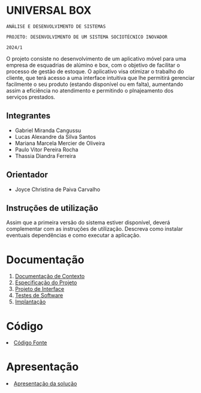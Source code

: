 # UNIVERSAL BOX

`ANÁLISE E DESENVOLVIMENTO DE SISTEMAS`

`PROJETO: DESENVOLVIMENTO DE UM SISTEMA SOCIOTÉCNICO INOVADOR`

`2024/1`

O projeto consiste no desenvolvimento de um aplicativo móvel para uma empresa de esquadrias de alúmino e box, com o objetivo de facilitar o processo de gestão de estoque. O aplicativo visa otimizar o trabalho do cliente, que terá acesso a uma interface intuitiva que lhe permitirá gerenciar facilmente o seu produto (estando disponível ou em falta), aumentando assim a eficiência no atendimento e permitindo o plnajeamento dos serviços prestados. 

## Integrantes

* Gabriel Miranda Cangussu
* Lucas Alexandre da Silva Santos
* Mariana Marcela Mercier de Oliveira
* Paulo Vitor Pereira Rocha
* Thassia Diandra Ferreira

## Orientador

* Joyce Christina de Paiva Carvalho

## Instruções de utilização

Assim que a primeira versão do sistema estiver disponível, deverá complementar com as instruções de utilização. Descreva como instalar eventuais dependências e como executar a aplicação.

# Documentação

<ol>
<li><a href="documentos/01-Documentação de Contexto.md"> Documentação de Contexto</a></li>
<li><a href="documentos/02-Especificação do Projeto.md"> Especificação do Projeto</a></li>
<li><a href="documentos/03-Projeto de Interface.md"> Projeto de Interface</a></li>
<li><a href="documentos/04-Testes de Software.md"> Testes de Software</a></li>
<li><a href="documentos/05-Implantação.md"> Implantação</a></li>
</ol>

# Código

<li><a href="src/README.md"> Código Fonte</a></li>

# Apresentação

<li><a href="presentation/README.md"> Apresentação da solução</a></li>
